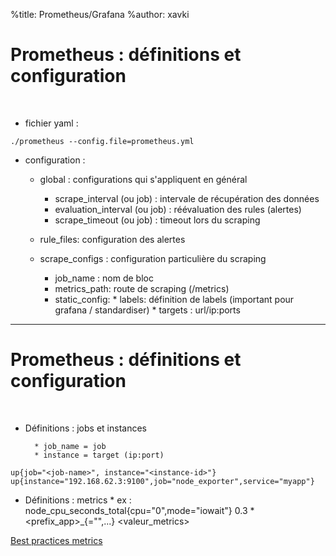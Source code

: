 %title: Prometheus/Grafana
%author: xavki


# Prometheus : définitions et configuration


<br>


* fichier yaml :

```
./prometheus --config.file=prometheus.yml
```

* configuration :
	* global : configurations qui s'appliquent en général
		* scrape_interval (ou job) : intervale de récupération des données
		* evaluation_interval (ou job) : réévaluation des rules (alertes)
		* scrape_timeout (ou job) : timeout lors du scraping

	* rule_files: configuration des alertes

	* scrape_configs : configuration particulière du scraping
		* job_name : nom de bloc
		* metrics_path: route de scraping (/metrics)
		* static_config:
				* labels: définition de labels (important pour grafana / standardiser)
					* targets : url/ip:ports

-------------------------------------------------------------------------------------------------------

# Prometheus : définitions et configuration


<br>


* Définitions : jobs et instances

		* job_name = job
		* instance = target (ip:port)

```
up{job="<job-name>", instance="<instance-id>"}
up{instance="192.168.62.3:9100",job="node_exporter",service="myapp"}
```

* Définitions : metrics
		* ex : node_cpu_seconds_total{cpu="0",mode="iowait"} 0.3
		* <prefix_app>_<nom>_<unit>_<calcul>{<label>="<valeur>",...} <valeur_metrics>				

[Best practices metrics](https://prometheus.io/docs/practices/naming/)
